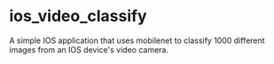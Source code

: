 # ios_video_classify
A simple IOS application that uses mobilenet to classify 1000 different images from an IOS device's video camera.
